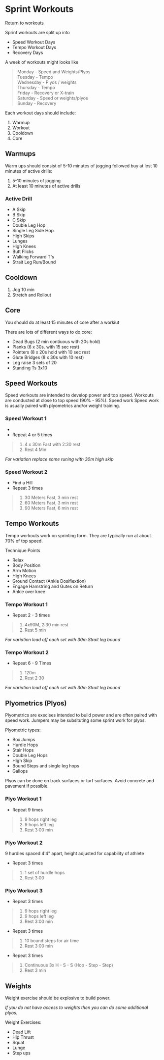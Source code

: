 # Sprint Workouts
[Return to workouts](/)  

Sprint workouts are split up into  

* Speed Workout Days
* Tempo Workout Days
* Recovery Days

A week of workouts might looks like

> Monday - Speed and Weights/Plyos  
> Tuesday - Tempo  
> Wednesday - Plyos / weights  
> Thursday - Tempo  
> Friday - Recovery or X-train  
> Saturday - Speed or weights/plyos  
> Sunday - Recovery   

Each workout days should include:  

1. Warmup
2. Workout
3. Cooldown
4. Core

## Warmups
Warm ups should consist of 5-10 minutes of jogging followed buy at lest 10 minutes of active drills:
1. 5-10 minutes of jogging
2. At least 10 minutes of active drills

### Active Drill
* A Skip
* B Skip
* C Skip
* Double Leg Hop
* Single Leg Side Hop
* High Skips
* Lunges
* High Knees
* Butt Flicks
* Walking Forward T's
* Strait Leg Run/Bound 



## Cooldown

1. Jog 10 min
2. Stretch and Rollout

## Core

You should do at least 15 minutes of core after a workiut

There are lots of different ways to do core:
* Dead Bugs (2 min contiuous with 20s hold)
* Planks (6 x 30s. with 15 sec rest) 
* Pointers (8 x 20s hold with 10 sec rest
* Glute Bridges (8 x 30s with 10 rest)
* Leg raise 3 sets of 20
* Standing Ts 3x10

## Speed Workouts

Speed workouts are intended to develop power and top speed.  Workouts are conducted at close to top speed (90% - 95%).
Speed work Speed work is usually paired with plyometrics and/or weight training. 

### Speed Workout 1
* 
* Repeat 4 or 5 times   
> 1. 4 x 30m Fast with 2:30 rest
> 2. Rest 4 Min

_For variation replace some runing with 30m high skip_

### Speed Workout 2  
* Find a Hill  
* Repeat 3 times  
> 1. 30 Meters Fast, 3 min rest
> 1. 60 Meters Fast, 3 min rest
> 1. 90 Meters Fast, 6 min rest

## Tempo Workouts
Tempo workouts work on sprinting form.  They are typically run at about 70% of top speed. 

Technique Points
* Relax
* Body Position
* Arm Motion
* High Knees
* Ground Contact (Ankle Dosiflextion)
* Engage Hamstring and Gutes on Return
* Ankle over knee

### Tempo Workout 1
* Repeat 2 - 3 times
> 1. 4x90M, 2:30 min rest 
> 1. Rest 5 min

_For variation lead off each set with 30m Strait leg bound_

### Tempo Workout 2
* Repeat 6 - 9 Times
> 1. 120m
> 1. Rest 2:30

_For variation lead off each set with 30m Strait leg bound_

## Plyometrics (Plyos)
Plyometrics are execises intended to build power and are often paired with speed work.  Jumpers may be subsituting some sprint work for plyos. 

Plyometric types:
* Box Jumps
* Hurdle Hops
* Stair Hops
* Double Leg Hops
* High Skip
* Bound Steps and single leg hops
* Gallops

Plyos can be done on track surfaces or turf surfaces.  Avoid concrete and pavement if possible. 

### Plyo Workout 1
* Repeat 9 times
> 1. 9 hops right leg
> 2. 9 hops left leg
> 3. Rest 3:00 min

### Plyo Workout 2
9 hurdles spaced 4'4" apart, height adjusted for capability of athlete
* Repeat 3 times
> 1. 1 set of hurdle hops
> 2. Rest 3:00

### Plyo Workout 3
* Repeat 3 times
> 1. 9 hops right leg
> 2. 9 hops left leg
> 3. Rest 3:00 min
* Repeat 3 times
> 1. 10 bound steps for air time
> 3. Rest 3:00 min
* Repeat 3 times
> 1. Continuous 3x H - S - S (Hop - Step - Step)
> 2. Rest 3 min


## Weights 

Weight exercise should be explosive to build power.  

_If you do not have access to weights then you can do some additional plyos._

Weight Exercises:
* Dead Lift
* Hip Thrust
* Squat
* Lunge
* Step ups



